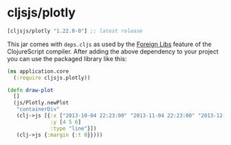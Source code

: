 # cljsjs/plotly

[](dependency)
```clojure
[cljsjs/plotly "1.22.0-0"] ;; latest release
```
[](/dependency)

This jar comes with `deps.cljs` as used by the [Foreign Libs][flibs] feature
of the ClojureScript compiler. After adding the above dependency to your project
you can use the packaged library like this:

```clojure
(ns application.core
  (:require cljsjs.plotly))

(defn draw-plot
  []
  (js/Plotly.newPlot
   "containerDiv"
   (clj->js [{:x ["2013-10-04 22:23:00" "2013-11-04 22:23:00" "2013-12-04 22:23:00" ]
              :y [4 5 6]
              :type "line"}])
   (clj->js {:margin {:t 0}})))
```

[flibs]: https://github.com/clojure/clojurescript/wiki/Packaging-Foreign-Dependencies
